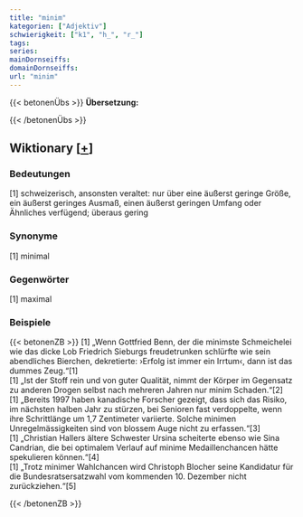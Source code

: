 ```yaml
---
title: "minim"
kategorien: ["Adjektiv"]
schwierigkeit: ["k1", "h_", "r_"]
tags:
series:
mainDornseiffs:
domainDornseiffs:
url: "minim"
---
```


{{< betonenÜbs >}}
**Übersetzung:**  
  
{{< /betonenÜbs >}}

## Wiktionary [[+](https://de.wiktionary.org/wiki/minim)]

### Bedeutungen
[1] schweizerisch, ansonsten veraltet: nur über eine äußerst geringe Größe, ein äußerst geringes Ausmaß, einen äußerst geringen Umfang oder Ähnliches verfügend; überaus gering  

### Synonyme
[1] minimal  

### Gegenwörter
[1] maximal  

### Beispiele
{{< betonenZB >}}
[1] „Wenn Gottfried Benn, der die minimste Schmeichelei wie das dicke Lob Friedrich Sieburgs freudetrunken schlürfte wie sein abendliches Bierchen, dekretierte: ›Erfolg ist immer ein Irrtum‹, dann ist das dummes Zeug.“[1]  
[1] „Ist der Stoff rein und von guter Qualität, nimmt der Körper im Gegensatz zu anderen Drogen selbst nach mehreren Jahren nur minim Schaden.“[2]  
[1] „Bereits 1997 haben kanadische Forscher gezeigt, dass sich das Risiko, im nächsten halben Jahr zu stürzen, bei Senioren fast verdoppelte, wenn ihre Schrittlänge um 1,7 Zentimeter variierte. Solche minimen Unregelmässigkeiten sind von blossem Auge nicht zu erfassen.“[3]  
[1] „Christian Hallers ältere Schwester Ursina scheiterte ebenso wie Sina Candrian, die bei optimalem Verlauf auf minime Medaillenchancen hätte spekulieren können.“[4]  
[1] „Trotz minimer Wahlchancen wird Christoph Blocher seine Kandidatur für die Bundesratsersatzwahl vom kommenden 10. Dezember nicht zurückziehen.“[5]  

{{< /betonenZB >}}

